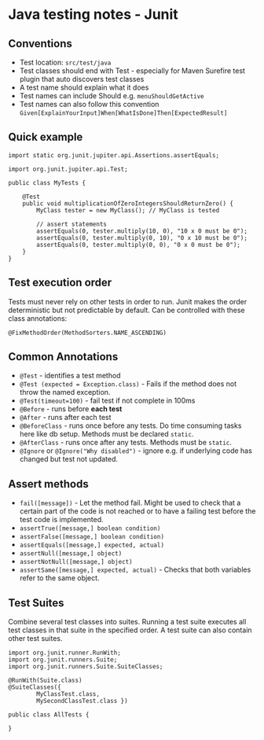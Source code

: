# Java testing notes - Junit

## Conventions

* Test location: `src/test/java`
* Test classes should end with Test - especially for Maven Surefire test plugin that auto discovers test classes
* A test name should explain what it does
* Test names can include Should e.g. `menuShouldGetActive`
* Test names can also follow this convention `Given[ExplainYourInput]When[WhatIsDone]Then[ExpectedResult]`


## Quick example


```
import static org.junit.jupiter.api.Assertions.assertEquals;

import org.junit.jupiter.api.Test;

public class MyTests {

    @Test
    public void multiplicationOfZeroIntegersShouldReturnZero() {
        MyClass tester = new MyClass(); // MyClass is tested

        // assert statements
        assertEquals(0, tester.multiply(10, 0), "10 x 0 must be 0");
        assertEquals(0, tester.multiply(0, 10), "0 x 10 must be 0");
        assertEquals(0, tester.multiply(0, 0), "0 x 0 must be 0");
    }
}
```

## Test execution order

Tests must never rely on other tests in order to run.
Junit makes the order deterministic but not predictable by default.
Can be controlled with these class annotations:

```
@FixMethodOrder(MethodSorters.NAME_ASCENDING)

```


## Common Annotations

* `@Test` - identifies a test method
* `@Test (expected = Exception.class)` - Fails if the method does not throw the named exception.
* `@Test(timeout=100)` - fail test if not complete in 100ms
* `@Before` - runs before **each test**
* `@After` - runs after each test
* `@BeforeClass` - runs once before any tests. Do time consuming tasks here like db setup. Methods must be declared `static`.
* `@AfterClass`  - runs once after any tests. Methods must be `static`.
* `@Ignore` or `@Ignore("Why disabled")` - ignore e.g. if underlying code has changed but test not updated.


## Assert methods

* `fail([message])` -  Let the method fail. Might be used to check that a certain part of the code is not reached or to have a failing test before the test code is implemented. 
* `assertTrue([message,] boolean condition)`
* `assertFalse([message,] boolean condition)`
* `assertEquals([message,] expected, actual)`
* `assertNull([message,] object)`
* `assertNotNull([message,] object)`
* `assertSame([message,] expected, actual)` - Checks that both variables refer to the same object.


## Test Suites

Combine several test classes into suites. Running a test suite executes all test classes in that suite in the specified order. A test suite can also contain other test suites.

```
import org.junit.runner.RunWith;
import org.junit.runners.Suite;
import org.junit.runners.Suite.SuiteClasses;

@RunWith(Suite.class)
@SuiteClasses({
        MyClassTest.class,
        MySecondClassTest.class })

public class AllTests {

}
```

